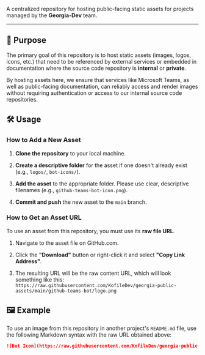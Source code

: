 A centralized repository for hosting public-facing static assets for projects managed by the **Georgia-Dev** team.

---

## 🎯 Purpose

The primary goal of this repository is to host static assets (images, logos, icons, etc.) that need to be referenced by external services or embedded in documentation where the source code repository is **internal** or **private**.

By hosting assets here, we ensure that services like Microsoft Teams, as well as public-facing documentation, can reliably access and render images without requiring authentication or access to our internal source code repositories.

## 🛠️ Usage

### How to Add a New Asset

1. **Clone the repository** to your local machine.

2. **Create a descriptive folder** for the asset if one doesn't already exist (e.g., `logos/`, `bot-icons/`).

3. **Add the asset** to the appropriate folder. Please use clear, descriptive filenames (e.g., `github-teams-bot-icon.png`).

4. **Commit and push** the new asset to the `main` branch.

### How to Get an Asset URL

To use an asset from this repository, you must use its **raw file URL**.

1. Navigate to the asset file on GitHub.com.

2. Click the **"Download"** button or right-click it and select **"Copy Link Address"**.

3. The resulting URL will be the raw content URL, which will look something like this:
   `https://raw.githubusercontent.com/KofileDev/georgia-public-assets/main/github-teams-bot/logo.png`

## 🖼️ Example

To use an image from this repository in another project's `README.md` file, use the following Markdown syntax with the raw URL obtained above:

```markdown
![Bot Icon](https://raw.githubusercontent.com/KofileDev/georgia-public-assets/main/github-teams-bot/logo.png)